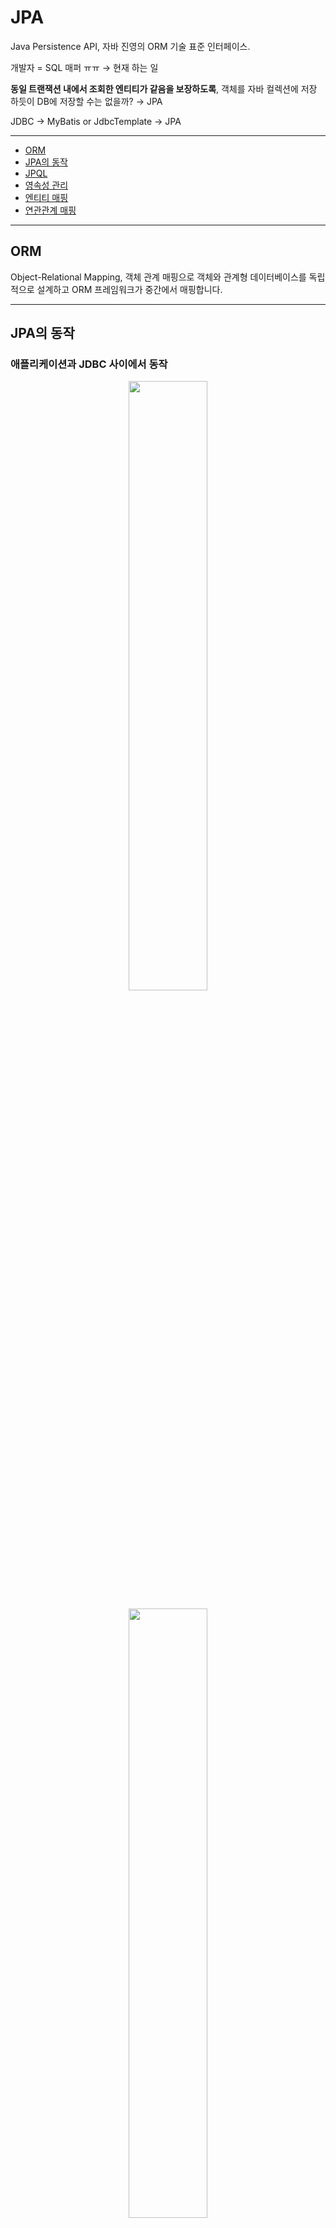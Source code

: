 # JPA
Java Persistence API, 자바 진영의 ORM 기술 표준 인터페이스.

개발자 = SQL 매퍼 ㅠㅠ → 현재 하는 일

**동일 트랜잭션 내에서 조회한 엔티티가 같음을 보장하도록**, 객체를 자바 컬렉션에 저장 하듯이 DB에 저장할 수는 없을까? → JPA

JDBC → MyBatis or JdbcTemplate → JPA

---
- [ORM](#orm)
- [JPA의 동작](#jpa의-동작)
- [JPQL](#jpql)
- [영속성 관리](#영속성-관리)
- [엔티티 매핑](#엔티티-매핑)
- [연관관계 매핑](#연관관계-매핑)
---

## ORM
Object-Relational Mapping, 객체 관계 매핑으로 객체와 관계형 데이터베이스를 독립적으로 설계하고 ORM 프레임워크가 중간에서 매핑합니다.

---

## JPA의 동작

### 애플리케이션과 JDBC 사이에서 동작
<p align="center"><img src="images/jpaA.png" width="50%"></p><p align="center"><img src="images/jpaB.png" width="50%"></p>

DAO가 PK를 보내면, JPA가 쿼리를 만들어서 JDBC API를 사용하여 DB로 쿼리를 보내고 결과를 반환 받습니다. → **패러다임의 불일치 해결**

### JPA의 방언(dialect)
<p align="center"><img src="images/dialect.png" width="50%"></p>

### JPA의 구동 방식
<p align="center"><img src="images/jpa구동.png" width="50%"></p>

- `EntityManagerFactory`
최초 하나만 생성하여 애플리케이션 전체에서 공유합니다.
- `EntitiManager`
Thread 간에 공유하면 안 됩니다. Database Connection처럼 사용하고 버려야 합니다.
- JPA의 모든 데이터 변경은 트랜잭션 안에서 실행됩니다.

---

## JPQL
JPA를 사용하여 엔티티 객체를 중심으로 개발하는 쿼리로 SQL을 추상화한 객체 지향 쿼리 언어입니다.

### JPQL 특징
- SQL과 문법 유사하며 객체지향 SQL이라 할 수 있음.
- SQL은 데이터베이스 테이블을 대상으로 쿼리, JPQL은 엔티티 객체를 대상으로 쿼리로 **SQL에 의존적이지 않음.**
- 검색을 할 때도 **테이블이 아닌, 엔티티 객체를 대상으로 검색**
- 모든 DB 데이터를 객체로 변환해서 검색하는 것은 불가능
- 애플리케이션이 필요한 데이터만 DB에서 불러오려면, 결국 검색 조건이 포함된 SQL이 필요
- 검색 쿼리가 자유롭지 못 한 문제

---

## 영속성 관리
<p align="center"><img src="images/영속성.png" width="70%"></p>

### 영속성 컨텍스트
엔티티를 영구 저장하는 환경이며 눈에 보이지 않는 논리적인 개념입니다. 엔티티 매니저를 통해 영속성 컨텍스트에 접근합니다.
- `EntityManager.persist(entity);` : entity를 영속성 컨텍스트에 저장합니다.
- J2SE 환경 - EntityManager : PersistenceContext = 1:1
- J2EE, 스프링 프레임워크 같은 컨테이너 환경 - EntityManager : PersistenceContext = N:1
### 엔티티의 생명주기
- 비영속(new/transient) : 영속성 컨텍스트와 전혀 관계 없는 새로운 상태
    ```java
    // 객체 생성(비영속)
    Member member = new Member();
    member.setId("member1");
    member.setUsername("회원1");
    ```
- 영속(managed) : 영속성 컨텍스트에 관리되는 상태
    ```java
    // 객체 생성(비영속)
    Member member = new Member();
    member.setId("member1");
    member.setUsername("회원1");
    
    EntityManager em = emf.createEntityManager();
    em.getTransacntion().begin();

    // 객체를 저장한 상태(영속)
    em.persist(member);

    ```
- 준영속(detached) : 영속성 컨텍스트에 저장되었다가 분리된 상태
    ```java
    // 영속
    Member member = em.find(Member.class, 150L);
    member.setName("AAAA"); // Dirty Checking

    // 더 이상 영속성 컨텍스트로 관리하기 싫으면
    em.detach();    // 이 것이 준영속
    ```
    - `entityManager.detach()` : 특정 엔티티만 준영속 상태로 전환
    - `entityManager.clear()` : 영속성 컨텍스트를 완전히 초기화
    - `entityManager.close()` : 영속성 컨텍스트를 종료
- 삭제(removed) : 삭제된 상태 
<p align="center"><img src="images/생명주기.png" width="70%"></p>

### 영속성 컨텍스트의 이점
- 1차 캐시
    - 동일 트랜잭션 안에서 다음 조회 시 DB 쿼리를 날리지 않도록 합니다.
        - 하지만, 클라이언트 10개가 동시에 요청을 날리면 10개의 별도 1차 캐시를 가집니다. 즉, 성능상의 이점은 크지는 않으며 해당 메커니즘을 통해 얻을 수 있는 이점들이 있습니다.
    - `persist()` 혹은 최초 쿼리 발생 시 저장.

- 동일성(identity) 보장
    - 1차 캐시로 반복 가능한 읽기(REPEATABLE READ)등급의 트랜잭션 격리 수준을, 데이터베이스가 아닌 애플리케이션 차원에서 제공합니다.
        ```java
        Member a = em.find(Member.class, "member1");
        Member b = em.find(Member.clase, "member1");

        System.out.println(a == b); // true
        ```
- 트랜잭션을 지원하는 쓰기 지연(transactional write-behind)
    - 버퍼링 : write를 모아서 한 번에 시행
        ```java
        EntityManager em = emf.createEntityManager();
        EntityTransaction transaction = em.getTransaction();
        // 엔티티 매니저는 데이터 변경 시 트랜잭션을 시작해야 합니다.
        transaction.begin();

        em.persist(memberA);
        em.persist(memberB);
        // 여기까진 SQL을 보내지 않습니다. 

        transaction.commit();   // 트랜잭션 커밋, 커밋하는 순간 DB에 INSERT SQL 전송
        // hibernate 설정으로 size조절 가능 >> 버퍼링
        ```
    - 쓰기 지연 SQL 저장소가 존재하여, `persist()` 사용 시 쿼리가 삽입됩니다.
    - `transaction.commit()` 시 쓰기 지연 SQL에 쌓인 쿼리들이 전송됩니다. 이 것을 `flush()`라고 합니다.
- 변경 감지(Dirty Checking)
    - JPA가 변경을 자동으로 감지하여 알려줍니다.
        ```java
        EntityManager em = emf.createEntityManager();
        EntityTransaction transaction = em.getTransaction();
        transaction.begin();

        // 영속 엔티티 조회
        Member memberA = em.find(Member.class, "memberA");

        // 영속 엔티티 데이터 수정
        memberA.setUsername("hi");
        memberA.setAge(10);

        transaction.commit();
        ```
    - `commit()` 시 `flush()`가 발생하는데, 1차 캐시의 Entity와 스냅샷을 비교하여 쓰기 지연 SQL저장소에 쿼리를 만들어 두고 한 번에 전송합니다.
    - `commit()`직전에만 동기화 하면 됩니다.
    <p align="center"><img src="images/변경감지.png" width="70%"></p>

    - `flush()` : 영속성 컨텍스트의 변경내용(쓰기 지연 SQL 저장소의 쿼리들)을 데이터베이스에 동기화합니다. ***1차 캐시, 영속성 컨텍스트를 비우는 것이 아님***
    - 보통 `FlushModeType.AUTO`로 자동으로 사용합니다.
        - flush() 방법 종류
            - `em.flush()` - 직접(강제) 호출
            - 트랜잭션 커밋 - 플러시 자동 호출
            - JPQL 쿼리 실행 - 플러시 자동 호출
 
- 지연 로딩(Lazy Loading)

---

## 엔티티 매핑
### 객체와 테이블 매핑 `@Table`
- `@Entity` : JPA가 관리하며, JPA를 사용하여 테이블과 매핑할 클래스에 필수로 붙습니다.
    - 기본 생성자 필수(파라미터가 없는 public 또는 protected 생성자)
    - final 클래스, enum, interface, inner 클래스 사용 불가
    - 저장할 필드에 final 사용 불가
    - 속성 : `name`
        - JPA에서 사용할 엔티티 이름 지정
        - 기본값 : 클래스 이름을 그대로 사용
        - 같은 클래스 이름이 없으면 가급적 기본값을 사용합니다.
- 필드와 컬럼 매핑 : `@Column`
- 기본키 매핑 : `@Id`
- 연관관계 매핑 : `@ManyToOne`, `@JoinColumn`


### 데이터 스키마 자동 생성
- DDL(`CREATE`,`ALTER`,`DROP`,`TRUNCATE`)을 애플리케이션 실행 시점에 자동 생성
- 테이블 중심 → 객체 중심
- DB 방언을 활용하여 DB에 맞는 적절한 DDL 생성 ***개발에서만 사용, 운영에서는 X → 적절히 다듬하여 사용***
- `hibernate.hbm2ddl.auto`
    |옵션|설명|
    |:---|:---|
    |`create`|기존테이블 삭제 후 다시 생성 (DROP + CREATE)|
    |`create-drop`|CREATE와 같으나, **종료 시점에 테이블 DROP**|
    |`update`|변경분만 반영 ***운영 DB 사용 자제, db lock 위험***|
    |`validate`|엔티티와 테이블이 정상 매핑되었는지만 확인|
    |`none`|사용하지 않음|
    - **운영 DB에는 절대 `create`, `create-drop`, `update`를 사용하면 안 됩니다.**
    - 개발 초기 단계는 `create`, `update` 사용
    - 테스트 서버는 `update`, `validate` 사용
    - 스테이징과 운영 서버는 `validate`, `none` 사용
- DDL 생성 기능 : DDL 자동 생성 시에만 사용 되고, JPA의 실행 로직에는 영향을 주지 않습니다.
    - 제약 조건 : 회원 이름 필수, 10자 초과 불가능
        - `@Column(nullable = false, length = 10)`
        - `@Column(unique = true, length = 10)`
    - 유니크 제약조건 추가
        - `@Table(uniqueConstraints = {UniqueConstraint(name = "NAME_AGE_UNIQUE", columnNames={"NAME", "AGE"})}`

### 필드와 컬럼 매핑
|어노테이션|설명|
|:---|:---|
|`@Column`|컬럼 매핑|
|`@Temporal`|날짜 타입 매핑|
|`@Enumerated`|enum 타입 매핑|
|`@Lob`|BLOB, CLOB 매핑|
|`@Transient`|특정 필드를 컬럼에 매핑하지 않음(매핑 무시)|

#### `@Enumerated`
- EnumType.ORDINAL : enum 순서를 데이터베이스에 저장합니다. **기본값이지만 컬럼 추가, 혹은 순서가 변경 된다면, 예기치 못한 문제가 발생할 수 있으니 지양합니다.** 
- EnumType.STRING : enum 이름을 데이터베이스에 저장합니다.  **문자열 자체가 저장되기 때문에 DB 공간 낭비가 발생합니다.**
    - DB공간을 조금 낭비하더라도 STRING을 쓰는 게 안전합니다.

---

## 연관관계 매핑
### 연관관계가 필요한 이유
"객체지향 설계의 목표는 자율적인 객체들의 협력 공동체를 만드는 것이다." - 조영호(객체지향의 사실과 오해)<br />
객체를 테이블에 맞추어 데이터 중심으로 모델링하면, 협력 관계를 만들 수 없습니다. 테이블은 외래 키로 조인하여 연관된 테이블을 찾지만, 객체는 참조를 사용해서 연관된 객체를 찾습니다. **테이블과 객체 사이에는 이러한 차이가 있습니다.**
- 필자의 해석 
    ```
    JOIN 시에 객체관계 맵핑은 상속개념으로 데이터를 바로 가져올 수 있지만, 테이블은 그 자체로 고윳값을 가지지 못 하기 때문에 기본키-외래키 맵핑 연산으로 데이터를 가져와야 합니다. 이 것은 객체지향의 상속 개념에도 위반되며 객체지향 관점의 협력 관계라고 볼 수 없습니다.
    ```

